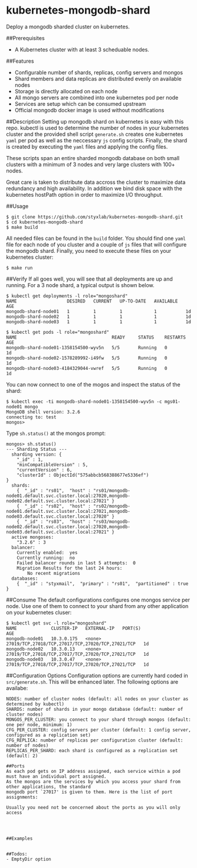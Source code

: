 # kubernetes-mongodb-shard
Deploy a mongodb sharded cluster on kubernetes. 

##Prerequisites
- A Kubernetes cluster with at least 3 scheduable nodes.

##Features
- Configurable number of shards, replicas, config servers and mongos
- Shard members and data replicas are distributed evenly on available nodes
- Storage is directly allocated on each node
- All mongo servers are combined into one kubernetes pod per node
- Services are setup which can be consumed upstream
- Official mongodb docker image is used without modifications

##Description
Setting up mongodb shard on kubernetes is easy with this repo. kubectl 
is used to determine the number of nodes in your kubernetes cluster
and the provided shell script `generate.sh` creates one kubernetes `yaml`
per pod as well as the neccessary `js` config scripts. Finally, the
shard is created by executing the `yaml` files and applying the
config files.

These scripts span an entire sharded mongodb database on both small
clusters with a minimum of 3 nodes and very large clusters with
100+ nodes.

Great care is taken to distribute data accross the cluster to
maximize data redundancy and high availability. In addition we
bind disk space with the kubernetes hostPath option in order
to maximize I/O throughput.

##Usage
```
$ git clone https://github.com/styxlab/kubernetes-mongodb-shard.git
$ cd kubernetes-mongodb-shard
$ make build
```
All needed files can be found in the `build` folder. You should find one
`yaml` file for each node of you cluster and a couple of `js`
files that will configure the mongodb shard. Finally, you
need to execute these files on your kubernetes cluster:
```
$ make run
```
##Verify
If all goes well, you will see that all deployments are up and running. For a 3 node shard, a typical
output is shown below.
```
$ kubectl get deployments -l role="mongoshard"
NAME                   DESIRED   CURRENT   UP-TO-DATE   AVAILABLE   AGE
mongodb-shard-node01   1         1         1            1           1d
mongodb-shard-node02   1         1         1            1           1d
mongodb-shard-node03   1         1         1            1           1d

$ kubectl get pods -l role="mongoshard"
NAME                                    READY     STATUS    RESTARTS   AGE
mongodb-shard-node01-1358154500-wyv5n   5/5       Running   0          1d
mongodb-shard-node02-1578289992-i49fw   5/5       Running   0          1d
mongodb-shard-node03-4184329044-vwref   5/5       Running   0          1d
```
You can now connect to one of the mogos and inspect the status of the shard:
```
$ kubectl exec -ti mongodb-shard-node01-1358154500-wyv5n -c mgs01-node01 mongo
MongoDB shell version: 3.2.6
connecting to: test
mongos>
```
Type `sh.status()` at the mongos prompt:
```
mongos> sh.status()
--- Sharding Status --- 
  sharding version: {
	"_id" : 1,
	"minCompatibleVersion" : 5,
	"currentVersion" : 6,
	"clusterId" : ObjectId("575abbcb568388677e5336ef")
}
  shards:
	{  "_id" : "rs01",  "host" : "rs01/mongodb-node01.default.svc.cluster.local:27020,mongodb-node02.default.svc.cluster.local:27021" }
	{  "_id" : "rs02",  "host" : "rs02/mongodb-node01.default.svc.cluster.local:27021,mongodb-node03.default.svc.cluster.local:27020" }
	{  "_id" : "rs03",  "host" : "rs03/mongodb-node02.default.svc.cluster.local:27020,mongodb-node03.default.svc.cluster.local:27021" }
  active mongoses:
	"3.2.6" : 3
  balancer:
	Currently enabled:  yes
	Currently running:  no
	Failed balancer rounds in last 5 attempts:  0
	Migration Results for the last 24 hours: 
		No recent migrations
  databases:
	{  "_id" : "styxmail",  "primary" : "rs01",  "partitioned" : true }
```

##Consume
The default configurations configures one mongos service per node. Use one of them to connect
to your shard from any other application on your kubernetes cluser:
```
$ kubectl get svc -l role="mongoshard"
NAME             CLUSTER-IP   EXTERNAL-IP   PORT(S)                                             AGE
mongodb-node01   10.3.0.175   <none>        27019/TCP,27018/TCP,27017/TCP,27020/TCP,27021/TCP   1d
mongodb-node02   10.3.0.13    <none>        27019/TCP,27018/TCP,27017/TCP,27020/TCP,27021/TCP   1d
mongodb-node03   10.3.0.47    <none>        27019/TCP,27018/TCP,27017/TCP,27020/TCP,27021/TCP   1d
```
##Configuration Options
Configuration options are currently hard coded in `src/generate.sh`. This will be enhanced later. The following options are availabe:
```
NODES: number of cluster nodes (default: all nodes on your cluster as determined by kubectl)
SHARDS: number of shards in your mongo database (default: number of cluster nodes)
MONGOS_PER_CLUSTER: you connect to your shard through mongos (default: one per node, minimum: 1)
CFG_PER_CLUSTER: config servers per cluster (default: 1 config server, configured as a replication set)
CFG_REPLICA: number of replicas per configuration cluster (default: number of nodes)
REPLICAS_PER_SHARD: each shard is configured as a replication set (default: 2)

##Ports
As each pod gets on IP address assigned, each service within a pod must have an individual port assigned. 
As the mongos are the services by which you access your shard from other applications, the standard
mongodb port `27017' is given to them. Here is the list of port assignments:

Usually you need not be concerned about the ports as you will only access 




##Examples


##Todos:
- EmptyDir option
